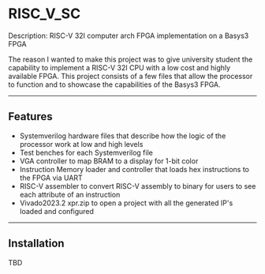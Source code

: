 # RISC_V_SC
Description:
RISC-V 32I computer arch FPGA implementation on a Basys3 FPGA

The reason I wanted to make this project was to give university student the capability to implement a RISC-V 32I CPU with a low cost and highly available FPGA. This project consists of a few files that allow the processor to function and to showcase the capabilities of the Basys3 FPGA. 

---

## Features

- Systemverilog hardware files that describe how the logic of the processor work at low and high levels
- Test benches for each Systemverilog file
- VGA controller to map BRAM to a display for 1-bit color
- Instruction Memory loader and controller that loads hex instructions to the FPGA via UART
- RISC-V assembler to convert RISC-V assembly to binary for users to see each attribute of an instruction
- Vivado2023.2 xpr.zip to open a project with all the generated IP's loaded and configured

---

## Installation

TBD
